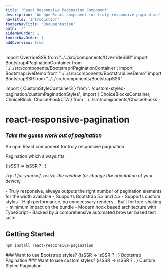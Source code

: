 ```yaml
---
title: 'React Responsive Pagination Component'
description: 'An npm React component for truly responsive pagination'
navTitle: 'Introduction'
footerNavTitle: 'Documentation'
path: '/'
sideNavOrder: 1
footerNavOrder: 1
addOverview: true
---
```


import OverrideSSR from "../../src/components/OverrideSSR"
import Bootstrap4PaginationContainer from '../../src/components/Bootstrap4PaginationContainer';
import BootstrapLiveDemo from "../../src/components/BootstrapLiveDemo"
import BootstrapSSR from "../../src/components/BootstrapSSR"

import { CustomStyleContainer3 } from '../custom-styled-pagination/customPaginationStyles';
import { ChoiceBlocksContainer, ChoiceBlock, ChoiceBlockCTA } from '../../src/components/ChoiceBlocks';

# react-responsive-pagination

### _Take the guess work out of pagination_

An npm React component for truly responsive pagination

Pagination which always fits:

<Bootstrap4PaginationContainer noBorder>
  <OverrideSSR>
    {isSSR => isSSR ? <BootstrapSSR /> : <BootstrapLiveDemo />}
  </OverrideSSR>
</Bootstrap4PaginationContainer>

_Try it for yourself, resize the window (or change the orientation of your device)_

<TickList>
  - Truly responsive, always outputs the right number of pagination elements for the width available
  - Supports Bootstrap 5.x and 4.x
  - Supports custom styles
  - High performance, no unnecessary renders
  - Built for tree-shaking = minimum impact on the bundle
  - Modern hook based architecture with TypeScript
  - Backed by a comprehensive automated browser based test suite
</TickList>

## Getting Started

```bash
npm install react-responsive-pagination
```

<ChoiceBlocksContainer>
  <ChoiceBlock>
    ### Want to use Bootstrap styles?
    <Bootstrap4PaginationContainer noBorder>
      <OverrideSSR>
        {isSSR => isSSR ? <BootstrapSSR /> : <BootstrapLiveDemo totalPages={4} />}
      </OverrideSSR>
    </Bootstrap4PaginationContainer>
    <ChoiceBlockCTA>
      <CTALink to="/bootstrap-pagination">Bootstrap Pagination</CTALink>
    </ChoiceBlockCTA>
  </ChoiceBlock>
  <ChoiceBlock>
    ### Want to use custom styles?
    <CustomStyleContainer3 noBorder>
      <OverrideSSR>
        {isSSR => isSSR ? <BootstrapSSR /> : <BootstrapLiveDemo totalPages={4} />}
      </OverrideSSR>
    </CustomStyleContainer3>
    <ChoiceBlockCTA>
      <CTALink to="/custom-styled-pagination">Custom Styled Pagination</CTALink>
    </ChoiceBlockCTA>
  </ChoiceBlock>
</ChoiceBlocksContainer>
